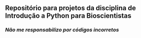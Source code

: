 ## Repositório para projetos da disciplina de Introdução a Python para Bioscientistas

### _Não me responsabilizo por códigos incorretos_